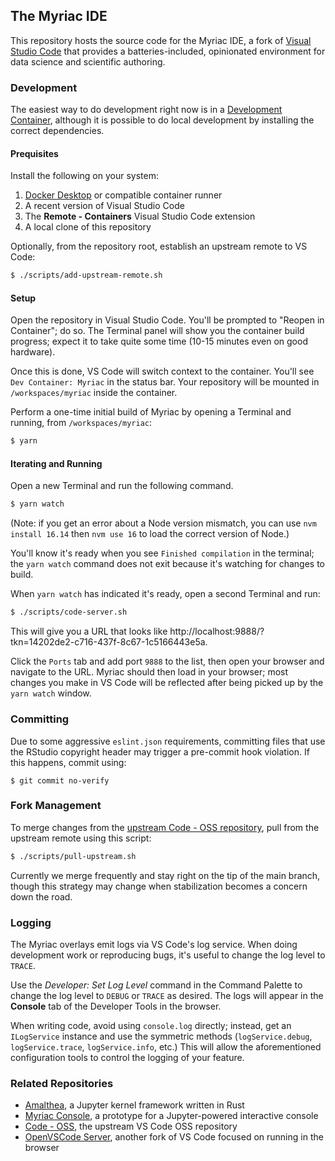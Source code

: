 
## The Myriac IDE

This repository hosts the source code for the Myriac IDE, a fork of [Visual Studio Code](https://github.com/microsoft/vscode) that provides a batteries-included, opinionated environment for data science and scientific authoring.

### Development

The easiest way to do development right now is in a [Development Container](https://code.visualstudio.com/docs/remote/containers), although it is possible to do local development by installing the correct dependencies.

#### Prequisites

Install the following on your system:

1. [Docker Desktop](https://www.docker.com/products/docker-desktop/) or compatible container runner
2. A recent version of Visual Studio Code
3. The **Remote - Containers** Visual Studio Code extension
4. A local clone of this repository

Optionally, from the repository root, establish an upstream remote to VS Code:

```bash
$ ./scripts/add-upstream-remote.sh
```

#### Setup

Open the repository in Visual Studio Code. You'll be prompted to "Reopen in Container"; do so. The Terminal panel will show you the container build progress; expect it to take quite some time (10-15 minutes even on good hardware).

Once this is done, VS Code will switch context to the container. You'll see `Dev Container: Myriac` in the status bar. Your repository will be mounted in `/workspaces/myriac` inside the container.

Perform a one-time initial build of Myriac by opening a Terminal and running, from `/workspaces/myriac`:

```bash
$ yarn
```

#### Iterating and Running

Open a new Terminal and run the following command.

```bash
$ yarn watch
```

(Note: if you get an error about a Node version mismatch, you can use `nvm install 16.14` then `nvm use 16` to load the correct version of Node.)

You'll know it's ready when you see `Finished compilation` in the terminal; the `yarn watch` command does not exit because it's watching for changes to build.

When `yarn watch` has indicated it's ready, open a second Terminal and run:

```bash
$ ./scripts/code-server.sh
```

This will give you a URL that looks like http://localhost:9888/?tkn=14202de2-c716-437f-8c67-1c5166443e5a.

Click the `Ports` tab and add port `9888` to the list, then open your browser and navigate to the URL. Myriac should then load in your browser; most changes you make in VS Code will be reflected after being picked up by the `yarn watch` window.

### Committing

Due to some aggressive `eslint.json` requirements, committing files that use the RStudio copyright header may trigger a pre-commit hook violation. If this happens, commit using:

```
$ git commit no-verify
```

### Fork Management

To merge changes from the [upstream Code - OSS repository](https://github.com/microsoft/vscode), pull from the upstream remote using this script:

```bash
$ ./scripts/pull-upstream.sh
```

Currently we merge frequently and stay right on the tip of the main branch, though this strategy may change when stabilization becomes a concern down the road.

### Logging

The Myriac overlays emit logs via VS Code's log service. When doing development work or reproducing bugs, it's useful to change the log level to `TRACE`.

Use the *Developer: Set Log Level* command in the Command Palette to change the log level to `DEBUG` or `TRACE` as desired. The logs will appear in the **Console** tab of the Developer Tools in the browser.

When writing code, avoid using `console.log` directly; instead, get an `ILogService` instance and use the symmetric methods (`logService.debug`, `logService.trace`, `logService.info`, etc.) This will allow the aforementioned configuration tools to control the logging of your feature.

### Related Repositories

- [Amalthea](https://github.com/rstudio/amalthea), a Jupyter kernel framework written in Rust
- [Myriac Console](https://github.com/rstudio/myriac-console), a prototype for a Jupyter-powered interactive console
- [Code - OSS](https://github.com/microsoft/vscode), the upstream VS Code OSS repository
- [OpenVSCode Server](https://github.com/gitpod-io/openvscode-server), another fork of VS Code focused on running in the browser

